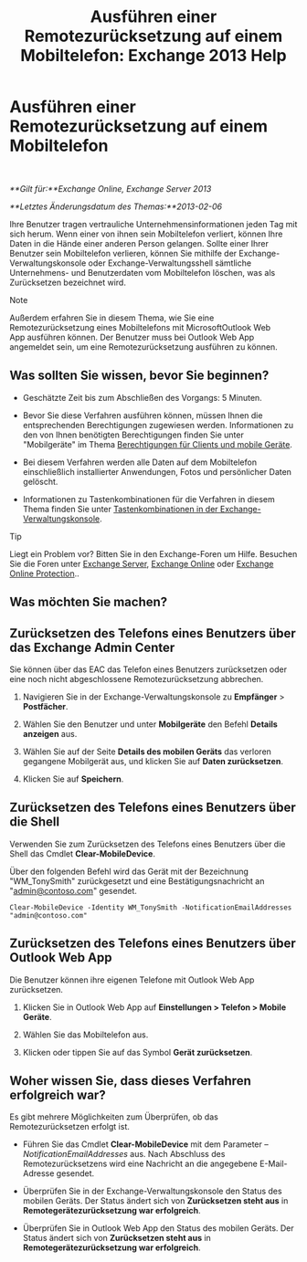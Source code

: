 ﻿---
title: 'Ausführen einer Remotezurücksetzung auf einem Mobiltelefon: Exchange 2013 Help'
TOCTitle: Ausführen einer Remotezurücksetzung auf einem Mobiltelefon
ms:assetid: 67ba838e-031d-4a98-b277-170683b6f520
ms:mtpsurl: https://technet.microsoft.com/de-de/library/Aa998614(v=EXCHG.150)
ms:contentKeyID: 52062717
ms.date: 04/24/2018
mtps_version: v=EXCHG.150
ms.translationtype: HT
---

# Ausführen einer Remotezurücksetzung auf einem Mobiltelefon

 

_**Gilt für:**Exchange Online, Exchange Server 2013_

_**Letztes Änderungsdatum des Themas:**2013-02-06_

Ihre Benutzer tragen vertrauliche Unternehmensinformationen jeden Tag mit sich herum. Wenn einer von ihnen sein Mobiltelefon verliert, können Ihre Daten in die Hände einer anderen Person gelangen. Sollte einer Ihrer Benutzer sein Mobiltelefon verlieren, können Sie mithilfe der Exchange-Verwaltungskonsole oder Exchange-Verwaltungsshell sämtliche Unternehmens- und Benutzerdaten vom Mobiltelefon löschen, was als Zurücksetzen bezeichnet wird.


> [!NOTE]
> Außerdem erfahren Sie in diesem Thema, wie Sie eine Remotezurücksetzung eines Mobiltelefons mit MicrosoftOutlook Web App&nbsp;ausführen können. Der Benutzer muss bei Outlook Web App angemeldet sein, um eine Remotezurücksetzung ausführen zu können.



## Was sollten Sie wissen, bevor Sie beginnen?

  - Geschätzte Zeit bis zum Abschließen des Vorgangs: 5 Minuten.

  - Bevor Sie diese Verfahren ausführen können, müssen Ihnen die entsprechenden Berechtigungen zugewiesen werden. Informationen zu den von Ihnen benötigten Berechtigungen finden Sie unter "Mobilgeräte" im Thema [Berechtigungen für Clients und mobile Geräte](clients-and-mobile-devices-permissions-exchange-2013-help.md).

  - Bei diesem Verfahren werden alle Daten auf dem Mobiltelefon einschließlich installierter Anwendungen, Fotos und persönlicher Daten gelöscht.

  - Informationen zu Tastenkombinationen für die Verfahren in diesem Thema finden Sie unter [Tastenkombinationen in der Exchange-Verwaltungskonsole](keyboard-shortcuts-in-the-exchange-admin-center-exchange-online-protection-help.md).


> [!TIP]
> Liegt ein Problem vor? Bitten Sie in den Exchange-Foren um Hilfe. Besuchen Sie die Foren unter <A href="https://go.microsoft.com/fwlink/p/?linkid=60612">Exchange Server</A>, <A href="https://go.microsoft.com/fwlink/p/?linkid=267542">Exchange Online</A> oder <A href="https://go.microsoft.com/fwlink/p/?linkid=285351">Exchange Online Protection</A>..



## Was möchten Sie machen?

## Zurücksetzen des Telefons eines Benutzers über das Exchange Admin Center

Sie können über das EAC das Telefon eines Benutzers zurücksetzen oder eine noch nicht abgeschlossene Remotezurücksetzung abbrechen.

1.  Navigieren Sie in der Exchange-Verwaltungskonsole zu **Empfänger** \> **Postfächer**.

2.  Wählen Sie den Benutzer und unter **Mobilgeräte** den Befehl **Details anzeigen** aus.

3.  Wählen Sie auf der Seite **Details des mobilen Geräts** das verloren gegangene Mobilgerät aus, und klicken Sie auf **Daten zurücksetzen**.

4.  Klicken Sie auf **Speichern**.

## Zurücksetzen des Telefons eines Benutzers über die Shell

Verwenden Sie zum Zurücksetzen des Telefons eines Benutzers über die Shell das Cmdlet **Clear-MobileDevice**.

Über den folgenden Befehl wird das Gerät mit der Bezeichnung "WM\_TonySmith" zurückgesetzt und eine Bestätigungsnachricht an "admin@contoso.com" gesendet.

    Clear-MobileDevice -Identity WM_TonySmith -NotificationEmailAddresses "admin@contoso.com"

## Zurücksetzen des Telefons eines Benutzers über Outlook Web App

Die Benutzer können ihre eigenen Telefone mit Outlook Web App zurücksetzen.

1.  Klicken Sie in Outlook Web App auf **Einstellungen \> Telefon \> Mobile Geräte**.

2.  Wählen Sie das Mobiltelefon aus.

3.  Klicken oder tippen Sie auf das Symbol **Gerät zurücksetzen**.

## Woher wissen Sie, dass dieses Verfahren erfolgreich war?

Es gibt mehrere Möglichkeiten zum Überprüfen, ob das Remotezurücksetzen erfolgt ist.

  - Führen Sie das Cmdlet **Clear-MobileDevice** mit dem Parameter *–NotificationEmailAddresses* aus. Nach Abschluss des Remotezurücksetzens wird eine Nachricht an die angegebene E-Mail-Adresse gesendet.

  - Überprüfen Sie in der Exchange-Verwaltungskonsole den Status des mobilen Geräts. Der Status ändert sich von **Zurücksetzen steht aus** in **Remotegerätezurücksetzung war erfolgreich**.

  - Überprüfen Sie in Outlook Web App den Status des mobilen Geräts. Der Status ändert sich von **Zurücksetzen steht aus** in **Remotegerätezurücksetzung war erfolgreich**.

